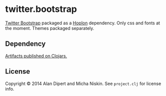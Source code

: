 # twitter.bootstrap

[Twitter Bootstrap][2] packaged as a [Hoplon][1] dependency. Only css and fonts at the moment. Themes packaged separately.

## Dependency

[Artifacts published on Clojars.][3]

## License

Copyright © 2014 Alan Dipert and Micha Niskin. See `project.clj` for license info.

[1]: http://hoplon.io
[2]: http://getbootstrap.com
[3]: https://clojars.org/io.hoplon.vendor/twitter.bootstrap
